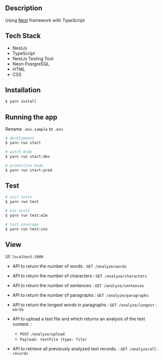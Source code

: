 
## Description

Using [Nest](https://github.com/nestjs/nest) framework with TypeScript

## Tech Stack
- NestJs 
- TypeScript
- NestJs Testing Tool
- Neon PostgreSQL
- HTML
- CSS

## Installation

```bash
$ yarn install
```

## Running the app

Rename `.env.sample` to `.env`

```bash
# development
$ yarn run start

# watch mode
$ yarn run start:dev

# production mode
$ yarn run start:prod
```

## Test

```bash
# unit tests
$ yarn run test

# e2e tests
$ yarn run test:e2e

# test coverage
$ yarn run test:cov
```

## View 

UI: `localhost:3000`

- API to return the number of words : `GET /analyze/words`
- API to return the number of characters : `GET /analyze/characters`
- API to return the number of sentences : `GET /analyze/sentences`
- API to return the number of paragraphs : `GET /analyze/paragraphs`
- API to return the longest words in paragraphs : `GET /analyze/longest-words`

- API to upload a text file and which returns an analysis of the text content. : 
    - `POST /analyze/upload`
    - `Payload: textFile (type: file)`

- API to retrieve all previously analyzed text records. : `GET /analyze/all-records`